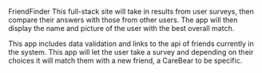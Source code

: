 FriendFinder
This full-stack site will take in results from user surveys, then compare their answers with those from other users. The app will then display the name and picture of the user with the best overall match.

This app includes data validation and links to the api of friends currently in the system. 
This app will let the user take a survey and depending on their choices it will match them with a new friend, a CareBear to be specific. 